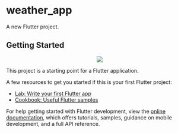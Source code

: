 # weather_app

A new Flutter project.

## Getting Started

<p align="center">
<img src="![Screenshot_3](https://github.com/user-attachments/assets/74d56892-a23e-4dd9-a41b-91f45397b3ee")>
</p>

This project is a starting point for a Flutter application.

A few resources to get you started if this is your first Flutter project:

- [Lab: Write your first Flutter app](https://docs.flutter.dev/get-started/codelab)
- [Cookbook: Useful Flutter samples](https://docs.flutter.dev/cookbook)

For help getting started with Flutter development, view the
[online documentation](https://docs.flutter.dev/), which offers tutorials,
samples, guidance on mobile development, and a full API reference.
